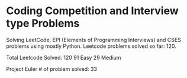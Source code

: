 # Coding Competition and Interview type Problems
Solving LeetCode, EPI (Elements of Programming Interviews) and CSES problems using mostly Python. Leetcode problems solved so far: 120.

Total Leetcode Solved: 120 91 Easy 29 Medium

Project Euler # of problem solved: 33
